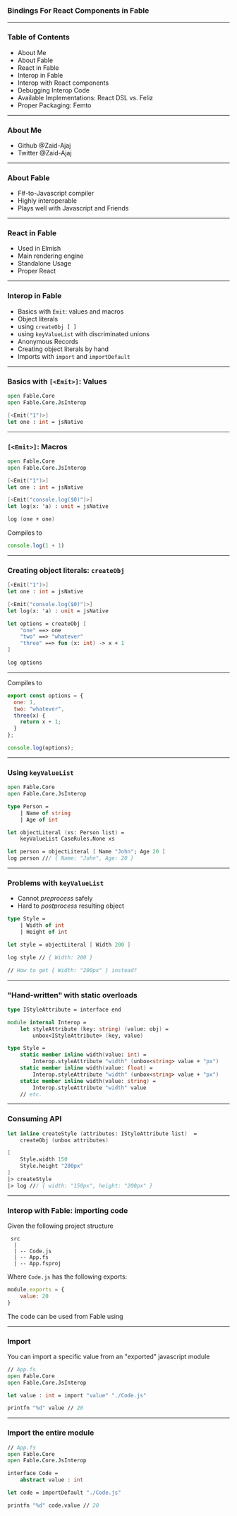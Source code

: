 ### Bindings For React Components in Fable

---

### Table of Contents

* About Me
* About Fable
* React in Fable
* Interop in Fable
* Interop with React components
* Debugging Interop Code
* Available Implementations: React DSL vs. Feliz
* Proper Packaging: Femto

---

### About Me

- Github  @Zaid-Ajaj
- Twitter @Zaid-Ajaj

---

### About Fable

- F#-to-Javascript compiler
- Highly interoperable
- Plays well with Javascript and Friends

---

### React in Fable

- Used in Elmish
- Main rendering engine
- Standalone Usage
- Proper React

---

### Interop in Fable

- Basics with `Emit`: values and macros
- Object literals
- using `createObj [ ]`
- using `keyValueList` with discriminated unions
- Anonymous Records
- Creating object literals by hand
- Imports with `import` and `importDefault`

----

### Basics with `[<Emit>]`: Values

```fsharp
open Fable.Core
open Fable.Core.JsInterop

[<Emit("1")>]
let one : int = jsNative
```

----

### `[<Emit>]`: Macros

```fsharp
open Fable.Core
open Fable.Core.JsInterop

[<Emit("1")>]
let one : int = jsNative

[<Emit("console.log($0)")>]
let log(x: 'a) : unit = jsNative

log (one + one)
```
Compiles to
```js
console.log(1 + 1)
```

----

### Creating object literals: `createObj`

```fsharp
[<Emit("1")>]
let one : int = jsNative

[<Emit("console.log($0)")>]
let log(x: 'a) : unit = jsNative

let options = createObj [
    "one" ==> one
    "two" ==> "whatever"
    "three" ==> fun (x: int) -> x + 1
]

log options
```

----

Compiles to
```js
export const options = {
  one: 1,
  two: "whatever",
  three(x) {
    return x + 1;
  }
};

console.log(options);
```

----

### Using `keyValueList`

```fsharp
open Fable.Core
open Fable.Core.JsInterop

type Person =
    | Name of string
    | Age of int

let objectLiteral (xs: Person list) =
    keyValueList CaseRules.None xs

let person = objectLiteral [ Name "John"; Age 20 ]
log person /// { Name: "John", Age: 20 }
```

----

### Problems with `keyValueList`

- Cannot *preprocess* safely
- Hard to *postprocess* resulting object

```fsharp
type Style =
    | Width of int
    | Height of int

let style = objectLiteral [ Width 200 ]

log style // { Width: 200 }

// How to get { Width: "200px" } instead?
```

----

### "Hand-written" with static overloads

```fsharp
type IStyleAttribute = interface end

module internal Interop =
    let styleAttribute (key: string) (value: obj) =
        unbox<IStyleAttribute> (key, value)

type Style =
    static member inline width(value: int) =
        Interop.styleAttribute "width" (unbox<string> value + "px")
    static member inline width(value: float) =
        Interop.styleAttribute "width" (unbox<string> value + "px")
    static member inline width(value: string) =
        Interop.styleAttribute "width" value
    // etc.
```

----

### Consuming API

```fsharp
let inline createStyle (attributes: IStyleAttribute list)  =
    createObj (unbox attributes)

[
    Style.width 150
    Style.height "200px"
]
|> createStyle
|> log /// { width: "150px", height: "200px" }
```

---

### Interop with Fable: importing code

Given the following project structure
```
 src
  |
  | -- Code.js
  | -- App.fs
  | -- App.fsproj
```
Where `Code.js` has the following exports:
```js
module.exports = {
    value: 20
}
```
The code can be used from Fable using

----

### Import

You can import a specific value from an "exported" javascript module
```fsharp
// App.fs
open Fable.Core
open Fable.Core.JsInterop

let value : int = import "value" "./Code.js"

printfn "%d" value // 20
```

----

### Import the entire module

```fsharp
// App.fs
open Fable.Core
open Fable.Core.JsInterop

interface Code =
    abstract value : int

let code = importDefault "./Code.js"

printfn "%d" code.value // 20
```